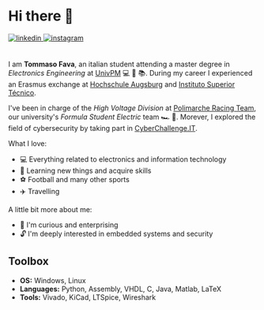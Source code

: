 # Hi there 👋

<a href="https://www.linkedin.com/in/tommasofava/" target="_blank">
<img src=https://img.shields.io/badge/linkedin-%231E77B5.svg?&style=for-the-badge&logo=linkedin&logoColor=white alt=linkedin style="margin-bottom: 5px;" />
</a>
<a href="https://www.instagram.com/tommasofava_/" target="_blank">
<img src=https://img.shields.io/badge/instagram-%23000000.svg?&style=for-the-badge&logo=instagram&logoColor=white alt=instagram style="margin-bottom: 5px;" />
</a><br><br>

I am **Tommaso Fava**, an italian student attending a master degree in *Electronics Engineering* at [UnivPM](https://www.univpm.it/Entra/) 💻 🔌 📚.  During my career I experienced an Erasmus exchange at [Hochschule Augsburg](https://www.hs-augsburg.de/) and [Instituto Superior Técnico](https://tecnico.ulisboa.pt/en/).

I've been in charge of the *High Voltage Division* at [Polimarche Racing Team](https://www.polimarcheracingteam.com/it/), our university's *Formula Student Electric* team 🏎️ 🔋. Morever, I explored the field of cybersecurity by taking part in [CyberChallenge.IT](https://cyberchallenge.it/).

What I love:

* 💻 Everything related to electronics and information technology
* 📝 Learning new things and acquire skills
* ⚽ Football and many other sports
* ✈️ Travelling

A little bit more about me:

* 🧐 I'm curious and enterprising
* 🔓 I'm deeply interested in embedded systems and security

## Toolbox

* **OS:** Windows, Linux
* **Languages:** Python, Assembly, VHDL, C, Java, Matlab, LaTeX
* **Tools:** Vivado, KiCad, LTSpice, Wireshark

